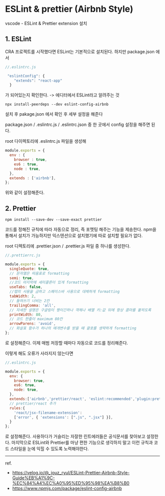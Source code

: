 # ESLint & prettier (Airbnb Style)

vscode - ESLint & Prettier extension 설치

## 1. ESLint

CRA 프로젝트를 시작했다면 ESLint는 기본적으로 설치된다. 하지만 package.json 에서 

```js
//.eslintrc.js

 "eslintConfig": {
    "extends": "react-app"
  }
```

가 되어있는지 확인한다. -> 에디터에서 ESLint라고 알려주는 것

```
npx install-peerdeps --dev eslint-config-airbnb
```
설치 후 pakage.json 에서 확인 후 세부 설정을 해준다

package.json / .eslintrc.js / .eslintrc.json 중 한 곳에서 config 설정을 해주면 된다.

root 다이렉토리에 .eslintrc.js 파일을 생성해 

```js
module.exports = {
  env : {
    browser : true,
    es6 : true,
    node : true,
  },
  extends : ['airbnb'],
};
```
위와 같이 설정해준다.

## 2. Prettier

```
npm install --save-dev --save-exact prettier
```
코드를 정해진 규칙에 따라 자동으로 정리, 즉 포멧팅 해주는 기능을 제송한다. npm을 통해서 설치가 가능하지만 익스텐션으로 설치했기에 따로 설치할 필요가 없다.

root 디렉토리에 .prettier.json / .prettier.js 파일 중 하나를 생성한다.

```js
//.prettierrc.js

module.exports = {
  singleQuote: true,
  // 문자열은 따옴표로 formatting
  semi: true,
  //코드 마지막에 세미콜른이 있게 formatting
  useTabs: false,
  //탭의 사용을 금하고 스페이스바 사용으로 대체하게 formatting
  tabWidth: 2,
  // 들여쓰기 너비는 2칸
  trailingComma: 'all',
  // 자세한 설명은 구글링이 짱이긴하나 객체나 배열 키:값 뒤에 항상 콤마를 붙히도록 	  	//formatting
  printWidth: 80,
  // 코드 한줄이 maximum 80칸
  arrowParens: 'avoid',
  // 화살표 함수가 하나의 매개변수를 받을 때 괄호를 생략하게 formatting
};
```
로 설정해준다.
이제 매범 저장할 때마다 자동으로 코드를 정리해준다.

이렇게 해도 오류가 사라지지 않는다면
```js
//.eslintrc.js

module.exports = {
  env: {
    browser: true,
    es6: true,
    node: true,
  },
  extends:['airbnb','prettier/react', 'eslint:recommended','plugin:prettier/recommended'],
  // prettier/react 추가
  rules:{
    'react/jsx-filename-extension': 
    ['error', { 'extensions': [".js", ".jsx"] }],
  }
};
```

로 설정해준다. 사용하다가 거슬리는 자잘한 린트에러들은 공식문서를 찾아보고 설정한다. 
마지막으로 ESLint와 Prettier를 마냥 편한 기능으로 생각하지 말고 이런 규칙과 코드 스타일을 눈에 익힐 수 있도록 노력해야한다.

---
ref.
- https://velog.io/@_jouz_ryul/ESLint-Prettier-Airbnb-Style-Guide%EB%A1%9C-%EC%84%A4%EC%A0%95%ED%95%98%EA%B8%B0
- https://www.npmjs.com/package/eslint-config-airbnb
